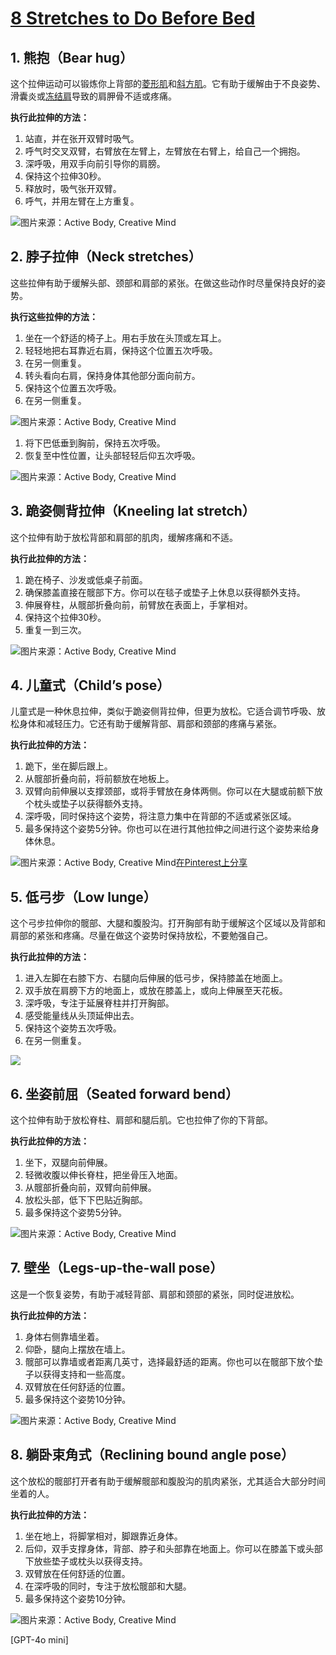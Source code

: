 # [8 Stretches to Do Before Bed](https://www.healthline.com/health/stretching-before-bed)

## 1. 熊抱（Bear hug）

这个拉伸运动可以锻炼你上背部的[菱形肌](https://www.healthline.com/human-body-maps/rhomboid-major-muscle)和[斜方肌](https://www.healthline.com/human-body-maps/trapezius-muscle)。它有助于缓解由于不良姿势、滑囊炎或[冻结肩](https://www.healthline.com/health/frozen-shoulder)导致的肩胛骨不适或疼痛。

**执行此拉伸的方法：**

1. 站直，并在张开双臂时吸气。
2. 呼气时交叉双臂，右臂放在左臂上，左臂放在右臂上，给自己一个拥抱。
3. 深呼吸，用双手向前引导你的肩膀。
4. 保持这个拉伸30秒。
5. 释放时，吸气张开双臂。
6. 呼气，并用左臂在上方重复。

![图片来源：Active Body, Creative Mind](https://i0.wp.com/post.healthline.com/wp-content/uploads/2018/10/8_Stretches_to_Do_At_Night_Before_Sleep_Bear_Hug-1296x728-Body1.jpg?w=300)

## 2. 脖子拉伸（Neck stretches）

这些拉伸有助于缓解头部、颈部和肩部的紧张。在做这些动作时尽量保持良好的姿势。

**执行这些拉伸的方法：**

1. 坐在一个舒适的椅子上。用右手放在头顶或左耳上。
2. 轻轻地把右耳靠近右肩，保持这个位置五次呼吸。
3. 在另一侧重复。
4. 转头看向右肩，保持身体其他部分面向前方。
5. 保持这个位置五次呼吸。
6. 在另一侧重复。

![图片来源：Active Body, Creative Mind](https://i0.wp.com/post.healthline.com/wp-content/uploads/2018/10/8_Stretches_to_Do_At_Night_Before_Sleep_Neck_Stretches_1296x728-Body2.jpg?w=300)

1. 将下巴低垂到胸前，保持五次呼吸。
2. 恢复至中性位置，让头部轻轻后仰五次呼吸。

![图片来源：Active Body, Creative Mind](https://i0.wp.com/post.healthline.com/wp-content/uploads/2018/10/8_Stretches_to_Do_At_Night_Before_Sleep_Neck_Stretches_1296x728-Body4.jpg?w=300)

## 3. 跪姿侧背拉伸（Kneeling lat stretch）

这个拉伸有助于放松背部和肩部的肌肉，缓解疼痛和不适。

**执行此拉伸的方法：**

1. 跪在椅子、沙发或低桌子前面。
2. 确保膝盖直接在髋部下方。你可以在毯子或垫子上休息以获得额外支持。
3. 伸展脊柱，从髋部折叠向前，前臂放在表面上，手掌相对。
4. 保持这个拉伸30秒。
5. 重复一到三次。

![图片来源：Active Body, Creative Mind](https://i0.wp.com/post.healthline.com/wp-content/uploads/2018/10/8_Stretches_to_Do_At_Night_Before_Sleep_Kneeling_Lat_Stetch-1296x728-Body5.jpg?w=300)

## 4. 儿童式（Child’s pose）

儿童式是一种休息拉伸，类似于跪姿侧背拉伸，但更为放松。它适合调节呼吸、放松身体和减轻压力。它还有助于缓解背部、肩部和颈部的疼痛与紧张。

**执行此拉伸的方法：**

1. 跪下，坐在脚后跟上。
2. 从髋部折叠向前，将前额放在地板上。
3. 双臂向前伸展以支撑颈部，或将手臂放在身体两侧。你可以在大腿或前额下放个枕头或垫子以获得额外支持。
4. 深呼吸，同时保持这个姿势，将注意力集中在背部的不适或紧张区域。
5. 最多保持这个姿势5分钟。你也可以在进行其他拉伸之间进行这个姿势来给身体休息。

![图片来源：Active Body, Creative Mind](https://i0.wp.com/post.healthline.com/wp-content/uploads/2018/10/8_Stretches_to_Do_At_Night_Before_Sleep_Childs_Pose-1296x728-Body6.jpg?w=300)[在Pinterest上分享](https://www.pinterest.com/pin/create/button/?url=https%3A%2F%2Fwww.healthline.com%2Fhealth%2Fstretching-before-bed&media=https%3A%2F%2Fpost.healthline.com%2Fwp-content%2Fuploads%2F2018%2F10%2F8_Stretches_to_Do_At_Night_Before_Sleep_Childs_Pose-1296x728-Body6.jpg&description=Stretching%20Before%20Bed%3A%208%20Stretches%20to%20Do%20at%20Night%20Before%20Sleep "在Pinterest上分享")

## 5. 低弓步（Low lunge）

这个弓步拉伸你的髋部、大腿和腹股沟。打开胸部有助于缓解这个区域以及背部和肩部的紧张和疼痛。尽量在做这个姿势时保持放松，不要勉强自己。

**执行此拉伸的方法：**

1. 进入左脚在右膝下方、右腿向后伸展的低弓步，保持膝盖在地面上。
2. 双手放在肩膀下方的地面上，或放在膝盖上，或向上伸展至天花板。
3. 深呼吸，专注于延展脊柱并打开胸部。
4. 感受能量线从头顶延伸出去。
5. 保持这个姿势五次呼吸。
6. 在另一侧重复。

![](https://i0.wp.com/post.healthline.com/wp-content/uploads/2018/10/8_Stretches_to_Do_At_Night_Before_Sleep_Low_Lunge-1296x728-Body7.jpg?w=300)

## 6. 坐姿前屈（Seated forward bend）

这个拉伸有助于放松脊柱、肩部和腿后肌。它也拉伸了你的下背部。

**执行此拉伸的方法：**

1. 坐下，双腿向前伸展。
2. 轻微收腹以伸长脊柱，把坐骨压入地面。
3. 从髋部折叠向前，双臂向前伸展。
4. 放松头部，低下下巴贴近胸部。
5. 最多保持这个姿势5分钟。

![图片来源：Active Body, Creative Mind](https://i0.wp.com/post.healthline.com/wp-content/uploads/2018/10/8_Stretches_to_Do_At_Night_Before_Sleep_Seated_Forward_Bend-1296x728-Body8.jpg?w=300)

## 7. 壁坐（Legs-up-the-wall pose）

这是一个恢复姿势，有助于减轻背部、肩部和颈部的紧张，同时促进放松。

**执行此拉伸的方法：**

1. 身体右侧靠墙坐着。
2. 仰卧，腿向上摆放在墙上。
3. 髋部可以靠墙或者距离几英寸，选择最舒适的距离。你也可以在髋部下放个垫子以获得支持和一些高度。
4. 双臂放在任何舒适的位置。
5. 最多保持这个姿势10分钟。

![图片来源：Active Body, Creative Mind](https://i0.wp.com/post.healthline.com/wp-content/uploads/2018/10/8_Stretches_to_Do_At_Night_Before_Sleep_Legs_Up_the_Wall_Pose-1296x728-Body9.jpg?w=300)

## 8. 躺卧束角式（Reclining bound angle pose）

这个放松的髋部打开者有助于缓解髋部和腹股沟的肌肉紧张，尤其适合大部分时间坐着的人。

**执行此拉伸的方法：**

1. 坐在地上，将脚掌相对，脚跟靠近身体。
2. 后仰，双手支撑身体，背部、脖子和头部靠在地面上。你可以在膝盖下或头部下放些垫子或枕头以获得支持。
3. 双臂放在任何舒适的位置。
4. 在深呼吸的同时，专注于放松髋部和大腿。
5. 最多保持这个姿势10分钟。

![图片来源：Active Body, Creative Mind](https://i0.wp.com/post.healthline.com/wp-content/uploads/2018/10/8_Stretches_to_Do_At_Night_Before_Sleep_Reclining_Bound_Angle-1296x728-Body10.jpg?w=300)

[GPT-4o mini]

